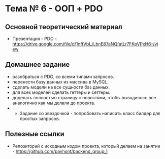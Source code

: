 # Тема № 6 - ООП + PDO

## Основной теоретический материал

- Презентация - PDO - https://drive.google.com/file/d/1nftVbI_iLbnE87aNQfatLr7FKpVPxH6-/view

## Домашнее задание

- разобраться с PDO, со всеми типами запросов.
- перенести базу данных из массива в MySQL.
- сделать модели на все сущности баз данных.
- для всех моделей сделать геттеры и сеттеры.
- доделать полностью страницу с новостями, чтобы выводилось все аналогично как мы делали до проекта.
- * Задание со звездочкой - попробовать написать класс билдер для простых запросов.

## Полезные ссылки
- Репозиторий с исходным кодом проекта, который делаем на занятии - https://github.com/pavhont/backend_group_1

